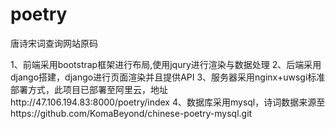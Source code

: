 # poetry
唐诗宋词查询网站原码

1、前端采用bootstrap框架进行布局,使用jqury进行渲染与数据处理
2、后端采用django搭建，django进行页面渲染并且提供API
3、服务器采用nginx+uwsgi标准部署方式，此项目已部署至阿里云，地址http://47.106.194.83:8000/poetry/index
4、数据库采用mysql，诗词数据来源至https://github.com/KomaBeyond/chinese-poetry-mysql.git
